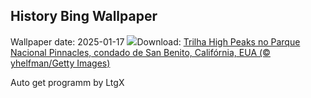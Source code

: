 ## History Bing Wallpaper
Wallpaper date: 2025-01-17
![](https://www.bing.com/th?id=OHR.PinnaclesPeaks_PT-BR1043285861_UHD.jpg&w=1000)Download: [Trilha High Peaks no Parque Nacional Pinnacles, condado de San Benito, Califórnia, EUA (© yhelfman/Getty Images)](https://www.bing.com/th?id=OHR.PinnaclesPeaks_PT-BR1043285861_UHD.jpg)

Auto get programm by LtgX
